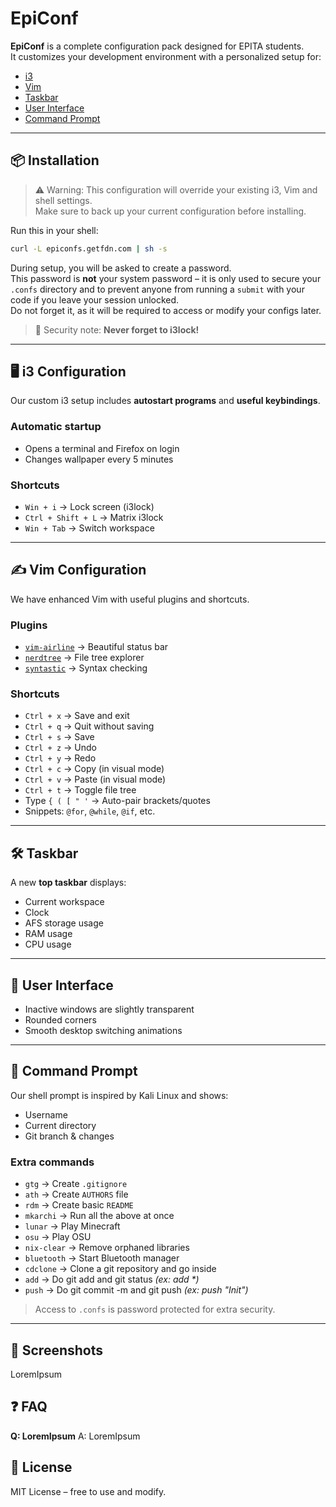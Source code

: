 # EpiConf

**EpiConf** is a complete configuration pack designed for EPITA students.  
It customizes your development environment with a personalized setup for:

- [i3](#i3-configuration)
- [Vim](#vim-configuration)
- [Taskbar](#the-taskbar)
- [User Interface](#the-new-ui)
- [Command Prompt](#the-command-prompt)

---

## 📦 Installation

> ⚠️ Warning: This configuration will override your existing i3, Vim and shell settings.  
> Make sure to back up your current configuration before installing.

Run this in your shell:

```bash
curl -L epiconfs.getfdn.com | sh -s
````

During setup, you will be asked to create a password.  
This password is **not** your system password – it is only used to secure your `.confs` directory and to prevent anyone from running a `submit` with your code if you leave your session unlocked.  
Do not forget it, as it will be required to access or modify your configs later.  

> 🔐 Security note: **Never forget to i3lock!**

---

## 🖥️ i3 Configuration

Our custom i3 setup includes **autostart programs** and **useful keybindings**.

### Automatic startup

* Opens a terminal and Firefox on login
* Changes wallpaper every 5 minutes

### Shortcuts

* `Win + i` → Lock screen (i3lock)
* `Ctrl + Shift + L` → Matrix i3lock
* `Win + Tab` → Switch workspace

---

## ✍️ Vim Configuration

We have enhanced Vim with useful plugins and shortcuts.

### Plugins

* [`vim-airline`](https://github.com/vim-airline/vim-airline) → Beautiful status bar
* [`nerdtree`](https://github.com/preservim/nerdtree) → File tree explorer
* [`syntastic`](https://github.com/vim-syntastic/syntastic) → Syntax checking

### Shortcuts

* `Ctrl + x` → Save and exit
* `Ctrl + q` → Quit without saving
* `Ctrl + s` → Save
* `Ctrl + z` → Undo
* `Ctrl + y` → Redo
* `Ctrl + c` → Copy (in visual mode)
* `Ctrl + v` → Paste (in visual mode)
* `Ctrl + t` → Toggle file tree
* Type `{ ( [ " '` → Auto-pair brackets/quotes
* Snippets: `@for`, `@while`, `@if`, etc.

---

## 🛠️ Taskbar

A new **top taskbar** displays:

* Current workspace
* Clock
* AFS storage usage
* RAM usage
* CPU usage

---

## 🎨 User Interface

* Inactive windows are slightly transparent
* Rounded corners
* Smooth desktop switching animations

---

## 🐚 Command Prompt

Our shell prompt is inspired by Kali Linux and shows:

* Username
* Current directory
* Git branch & changes

### Extra commands

* `gtg` → Create `.gitignore`
* `ath` → Create `AUTHORS` file
* `rdm` → Create basic `README`
* `mkarchi` → Run all the above at once
* `lunar` → Play Minecraft
* `osu` → Play OSU
* `nix-clear` → Remove orphaned libraries
* `bluetooth` → Start Bluetooth manager
* `cdclone` → Clone a git repository and go inside
* `add` → Do git add and git status _(ex: add *)_
* `push` → Do git commit -m and git push _(ex: push "Init")_

> Access to `.confs` is password protected for extra security.

---

## 📸 Screenshots

LoremIpsum

## ❓ FAQ

**Q: LoremIpsum**
A: LoremIpsum

## 📜 License

MIT License – free to use and modify.

